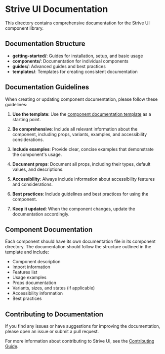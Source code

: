 # Strive UI Documentation

This directory contains comprehensive documentation for the Strive UI component library.

## Documentation Structure

- **getting-started/**: Guides for installation, setup, and basic usage
- **components/**: Documentation for individual components
- **guides/**: Advanced guides and best practices
- **templates/**: Templates for creating consistent documentation

## Documentation Guidelines

When creating or updating component documentation, please follow these guidelines:

1. **Use the template**: Use the [component documentation template](./templates/component-doc-template.md) as a starting point.

2. **Be comprehensive**: Include all relevant information about the component, including props, variants, examples, and accessibility considerations.

3. **Include examples**: Provide clear, concise examples that demonstrate the component's usage.

4. **Document props**: Document all props, including their types, default values, and descriptions.

5. **Accessibility**: Always include information about accessibility features and considerations.

6. **Best practices**: Include guidelines and best practices for using the component.

7. **Keep it updated**: When the component changes, update the documentation accordingly.

## Component Documentation

Each component should have its own documentation file in its component directory. The documentation should follow the structure outlined in the template and include:

- Component description
- Import information
- Features list
- Usage examples
- Props documentation
- Variants, sizes, and states (if applicable)
- Accessibility information
- Best practices

## Contributing to Documentation

If you find any issues or have suggestions for improving the documentation, please open an issue or submit a pull request.

For more information about contributing to Strive UI, see the [Contributing Guide](./guides/contributing.md).
